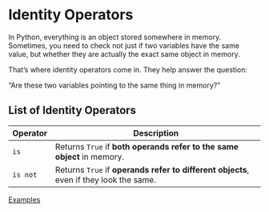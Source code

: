 # Identity Operators

In Python, everything is an object stored somewhere in memory. Sometimes, you need to check not just if two variables have the same value, but whether they are actually the exact same object in memory.

That’s where identity operators come in. They help answer the question:

“Are these two variables pointing to the same thing in memory?”

##  List of Identity Operators
| Operator | Description                                                                            |
| -------- | -------------------------------------------------------------------------------------- |
| `is`     | Returns `True` if **both operands refer to the same object** in memory.                |
| `is not` | Returns `True` if **operands refer to different objects**, even if they look the same. |

[Examples]()
